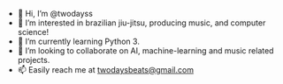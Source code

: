 - 👋 Hi, I’m @twodayss
- 👀 I’m interested in brazilian jiu-jitsu, producing music, and computer science!
- 🌱 I’m currently learning Python 3.
- 💞️ I’m looking to collaborate on AI, machine-learning and music related projects.
- 📫 Easily reach me at twodaysbeats@gmail.com

<!---
twodayss/twodayss is a ✨ special ✨ repository because its `README.md` (this file) appears on your GitHub profile.
You can click the Preview link to take a look at your changes.
--->
